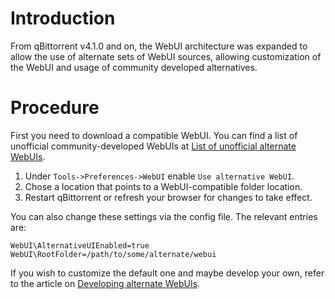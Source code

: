 # Introduction

From qBittorrent v4.1.0 and on, the WebUI architecture was expanded to allow the use of alternate sets of WebUI sources, allowing customization of the WebUI and usage of community developed alternatives.

# Procedure

First you need to download a compatible WebUI. You can find a list of unofficial community-developed WebUIs at [List of unofficial alternate WebUIs](https://github.com/qbittorrent/qBittorrent/wiki/List-of-known-alternate-WebUIs).

1. Under `Tools->Preferences->WebUI` enable `Use alternative WebUI`.
2. Chose a location that points to a WebUI-compatible folder location.
3. Restart qBittorrent or refresh your browser for changes to take effect.

You can also change these settings via the config file. The relevant entries are:

```
WebUI\AlternativeUIEnabled=true
WebUI\RootFolder=/path/to/some/alternate/webui
```
If you wish to customize the default one and maybe develop your own, refer to the article on [Developing alternate WebUIs](https://github.com/qbittorrent/qBittorrent/wiki/Developing-alternate-WebUIs-(WIP)).
